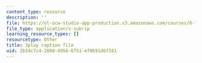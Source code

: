 ```yaml
---
content_type: resource
description: ''
file: https://ol-ocw-studio-app-production.s3.amazonaws.com/courses/8-701-introduction-to-nuclear-and-particle-physics-fall-2020/2b34c7c4288049586751ef0b91d6f341_Xwr97XAqaaU.srt
file_type: application/x-subrip
learning_resource_types: []
resourcetype: Other
title: 3play caption file
uid: 2b34c7c4-2880-4958-6751-ef0b91d6f341
---
```

